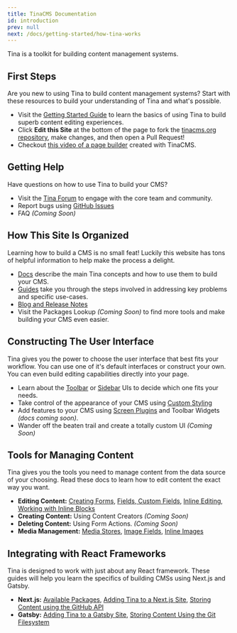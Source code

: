 ```yaml
---
title: TinaCMS Documentation
id: introduction
prev: null
next: /docs/getting-started/how-tina-works
---
```

Tina is a toolkit for building content management systems.

## First Steps

Are you new to using Tina to build content management systems? Start with these resources to build your understanding of Tina and what's possible.

* Visit the [Getting Started Guide](/docs/getting-started/introduction "Getting Started") to learn the basics of using Tina to build superb content editing experiences.
* Click **Edit this Site** at the bottom of the page to fork the [tinacms.org repository](https://github.com/tinacms/tinacms.org "Tinacms.org Repository"), make changes, and then open a Pull Request!
* Checkout [this video of a page builder](https://youtu.be/4qGz0cP_DSA "Inline Editing Demo Video") created with TinaCMS.

## Getting Help

Have questions on how to use Tina to build your CMS?

* Visit the [Tina Forum](https://community.tinacms.org "Tina Forum") to engage with the core team and community.
* Report bugs using [GitHub Issues](https://github.com/tinacms/tinacms/issues "Tina Github Issues")
* FAQ _(Coming Soon)_

## How This Site Is Organized

Learning how to build a CMS is no small feat! Luckily this website has tons of helpful information to help make the process a delight.

* [Docs]() describe the main Tina concepts and how to use them to build your CMS.
* [Guides](/guides "Tina Guides") take you through the steps involved in addressing key problems and specific use-cases.
* [Blog and Release Notes](/blog "Tina Blog")
* Visit the Packages Lookup _(Coming Soon)_ to find more tools and make building your CMS even easier.

## Constructing The User Interface

Tina gives you the power to choose the user interface that best fits your workflow. You can use one of it's default interfaces or construct your own. You can even build editing capabilities directly into your page.

* Learn about the [Toolbar](/docs/cms/ui#toolbar-configuration "Tina Toolbar") or [Sidebar](/docs/cms/ui#sidebar-configuration "Tina Sidebar") UIs to decide which one fits your needs.
* Take control of the appearance of your CMS using [Custom Styling](/docs/cms/styles "Styles")
* Add features to your CMS using [Screen Plugins](/blog/screen-plugins "Screen Plugins")  and Toolbar Widgets _(docs coming soon)_.
* Wander off the beaten trail and create a totally custom UI _(Coming Soon)_

## Tools for Managing Content

Tina gives you the tools you need to manage content from the data source of your choosing. Read these docs to learn how to edit content the exact way you want.

* **Editing Content:** [Creating Forms](/docs/forms), [Fields](/docs/fields),[ Custom Fields](/docs/fields/custom-fields), [Inline Editing](/docs/inline-editing), [Working with Inline Blocks](/guides//general/inline-blocks/overview)
* **Creating Content:** Using Content Creators _(Coming Soon)_
* **Deleting Content:** Using Form Actions. _(Coming Soon)_
* **Media Management:** [Media Stores](/docs/media "Tina Media Store"), [Image Fields](/docs/fields/image "Image Field Plugin"), [Inline Images](/docs/inline-editing/inline-image "Inline Images")

## Integrating with React Frameworks

Tina is designed to work with just about any React framework. These guides will help you learn the specifics of building CMSs using Next.js and Gatsby.

* **Next.js:** [Available Packages](/docs/nextjs/overview "Next.js Packages"), [Adding Tina to a Next.js Site](/guides/nextjs/adding-tina/overview "Adding Tina to a Next.js Site"), [Storing Content using the GitHub API](/guides/nextjs/github-open-authoring/initial-setup "Using Tina with Next and GitHub")
* **Gatsby:**  [Adding Tina to a Gatsby Site](/guides/gatsby/adding-tina/overview), [Storing Content Using the Git Filesystem](/docs/gatsby/manual-setup "Using Tina with Gatsby and Git")